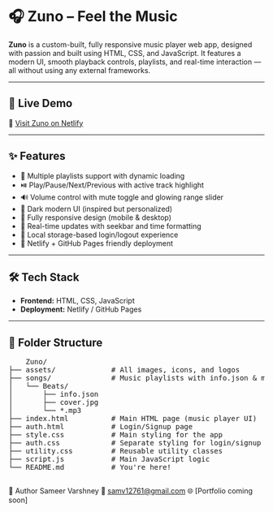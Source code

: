 # 🎧 Zuno – Feel the Music

**Zuno** is a custom-built, fully responsive music player web app, designed with passion and built using HTML, CSS, and JavaScript. It features a modern UI, smooth playback controls, playlists, and real-time interaction — all without using any external frameworks.

---

## 🚀 Live Demo

🔗 [Visit Zuno on Netlify](https://zuno-music.netlify.app)

---

## ✨ Features

- 🎵 Multiple playlists support with dynamic loading
- ⏯️ Play/Pause/Next/Previous with active track highlight
- 🔊 Volume control with mute toggle and glowing range slider
- 🎨 Dark modern UI (inspired but personalized)
- 📱 Fully responsive design (mobile & desktop)
- 🧠 Real-time updates with seekbar and time formatting
- 💾 Local storage-based login/logout experience
- 📁 Netlify + GitHub Pages friendly deployment

---

## 🛠️ Tech Stack

- **Frontend:** HTML, CSS, JavaScript
- **Deployment:** Netlify / GitHub Pages

---

## 📂 Folder Structure
<pre>
    Zuno/
├── assets/             # All images, icons, and logos
├── songs/              # Music playlists with info.json & mp3 files
│   └── Beats/
│       ├── info.json
│       ├── cover.jpg
│       └── *.mp3
├── index.html          # Main HTML page (music player UI)
├── auth.html           # Login/Signup page
├── style.css           # Main styling for the app
├── auth.css            # Separate styling for login/signup
├── utility.css         # Reusable utility classes
├── script.js           # Main JavaScript logic
└── README.md           # You're here!

</pre>

👤 Author
Sameer Varshney
📧 samv12761@gmail.com
🌐 [Portfolio coming soon]
